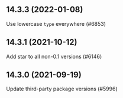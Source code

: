 ## 14.3.3 (2022-01-08)

Use lowercase `type` everywhere (#6853)

## 14.3.1 (2021-10-12)

Add star to all non-0.1 versions (#6146)

## 14.3.0 (2021-09-19)

Update third-party package versions (#5996)

